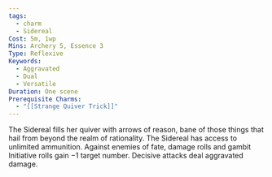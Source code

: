 ```yaml
---
tags:
  - charm
  - Sidereal
Cost: 5m, 1wp
Mins: Archery 5, Essence 3
Type: Reflexive
Keywords:
  - Aggravated
  - Dual
  - Versatile
Duration: One scene
Prerequisite Charms:
  - "[[Strange Quiver Trick]]"
---
```

The Sidereal fills her quiver with arrows of reason, bane of those things that hail from beyond the realm of rationality. The Sidereal has access to unlimited ammunition. Against enemies of fate, damage rolls and gambit Initiative rolls gain −1 target number. Decisive attacks deal aggravated damage.